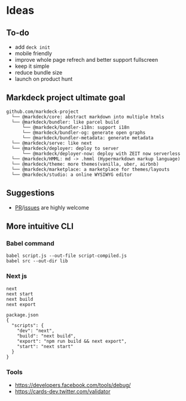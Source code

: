 # Ideas

## To-do

- add `deck init`
- mobile friendly
- improve whole page refrech and better support fullscreen
- keep it simple
- reduce bundle size
- launch on product hunt

## Markdeck project ultimate goal

```
github.com/markdeck-project
  └── @markdeck/core: abstract markdown into multiple htmls
  └── @markdeck/bundler: like parcel build
      └── @markdeck/bundler-i18n: support i18n
      └── @markdeck/bundler-og: generate open graphs
      └── @markdeck/bundler-metadata: generate metadata
  └── @markdeck/serve: like next
  └── @markdeck/deployer: deploy to server
      └── @markdeck/deployer-now: deploy with ZEIT now serverless
  └── @markdeck/HMML: md -> .hmml (Hypermarkdown markup language)
  └── @markdeck/theme: more themes(vanilla, uber, airbnb)
  └── @markdeck/marketplace: a marketplace for themes/layouts
  └── @markdeck/studio: a online WYSIWYG editor
```

## Suggestions

- [PR](https://github.com/amazingandyyy/markdeck/pulls)/[issues](https://github.com/amazingandyyy/markdeck/issues) are highly welcome

## More intuitive CLI

### Babel command

```
babel script.js --out-file script-compiled.js
babel src --out-dir lib
```

### Next js

```
next
next start
next build
next export

package.json
{
  "scripts": {
    "dev": "next",
    "build": "next build",
    "export": "npm run build && next export",
    "start": "next start"
  }
}
```

### Tools

- https://developers.facebook.com/tools/debug/
- https://cards-dev.twitter.com/validator
